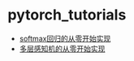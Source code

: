 # pytorch_tutorials

- [softmax回归的从零开始实现](./softmax_regression_scratch.ipynb)
- [多层感知机的从零开始实现](./mlp_scratch.ipynb)